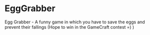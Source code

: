 # EggGrabber
Egg Grabber - A funny game in which you have to save the eggs and prevent their fallings (Hope to win in the GameCraft contest =) )
